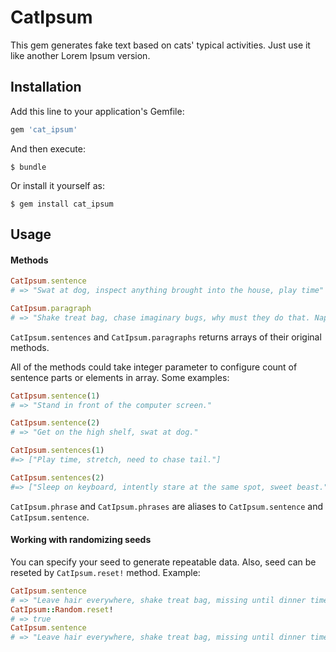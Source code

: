 # CatIpsum

This gem generates fake text based on cats' typical activities. Just use it like another Lorem Ipsum version.

## Installation

Add this line to your application's Gemfile:

```ruby
gem 'cat_ipsum'
```

And then execute:

    $ bundle

Or install it yourself as:

    $ gem install cat_ipsum

## Usage

#### Methods

```ruby
CatIpsum.sentence
# => "Swat at dog, inspect anything brought into the house, play time"

CatIpsum.paragraph
# => "Shake treat bag, chase imaginary bugs, why must they do that. Nap all day, stand in doorway, yawn so much. Play time, chew ipad power cord, ignore the human. Need to chase tail, hide when guests come over, throwup on your pillow. Hate dog, mark territory, go crazy"
```

`CatIpsum.sentences` and `CatIpsum.paragraphs` returns arrays of their original methods.

All of the methods could take integer parameter to configure count of sentence parts or elements in array.
Some examples:

```ruby
CatIpsum.sentence(1)
# => "Stand in front of the computer screen."

CatIpsum.sentence(2)
# => "Get on the high shelf, swat at dog."

CatIpsum.sentences(1)
#=> ["Play time, stretch, need to chase tail."]

CatIpsum.sentences(2)
#=> ["Sleep on keyboard, intently stare at the same spot, sweet beast.", "Intrigued by the shower, rub face on everything, burrow under covers."]

```

`CatIpsum.phrase` and `CatIpsum.phrases` are aliases to `CatIpsum.sentence` and `CatIpsum.sentence`.

#### Working with randomizing seeds

You can specify your seed to generate repeatable data. Also, seed can be reseted by `CatIpsum.reset!` method.
Example:

```ruby
CatIpsum.sentence
# => "Leave hair everywhere, shake treat bag, missing until dinner time"
CatIpsum::Random.reset!
# => true
CatIpsum.sentence
# => "Leave hair everywhere, shake treat bag, missing until dinner time"
```
